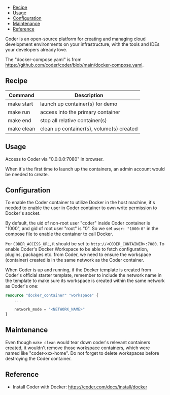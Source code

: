 
- [Recipe](#recipe)
- [Usage](#usage)
- [Configuration](#configuration)
- [Maintenance](#maintenance)
- [Reference](#reference)

Coder is an open-source platform for creating and managing cloud development environments on your infrastructure, with the tools and IDEs your developers already love.

The "docker-compose.yaml" is from https://github.com/coder/coder/blob/main/docker-compose.yaml.


## Recipe
| Command    | Description                              |
|------------|------------------------------------------|
| make start | launch up container(s) for demo          |
| make run   | access into the primary container        |
| make end   | stop all relative container(s)           |
| make clean | clean up container(s), volume(s) created |


## Usage
Access to Coder via "0.0.0.0:7080" in browser.

When it's the first time to launch up the containers, an admin account would be
needed to create.


## Configuration
To enable the Coder container to utilize Docker in the host machine, it's needed to
enable the user in Coder container to own write permission to Docker's socket.

By default, the uid of non-root user "coder" inside Coder container is "1000", and gid
of root user "root" is "0".
So we set `user: "1000:0"` in the compose file to enable the container to call Docker.

For `CODER_ACCESS_URL`, it should be set to `http://<CODER_CONTAINER>:7080`.
To enable Coder's Docker Workspace to be able to fetch configuration, plugins, packages
etc. from Coder, we need to ensure the workspace (container) created is in the same
network as the Coder container.

When Coder is up and running, if the Docker template is created from Coder's official
starter template, remember to include the network name in the template to make sure
its workspace is created within the same network as Coder's one:
```tf
resource "docker_container" "workspace" {
    ...

    network_mode = "<NETWORK_NAME>"
}
```


## Maintenance
Even though `make clean` would tear down coder's relevant containers created, it
wouldn't remove those workspace containers, which were named like "coder-xxx-home".
Do not forget to delete workspaces before destroying the Coder container.


## Reference
- Install Coder with Docker: https://coder.com/docs/install/docker

